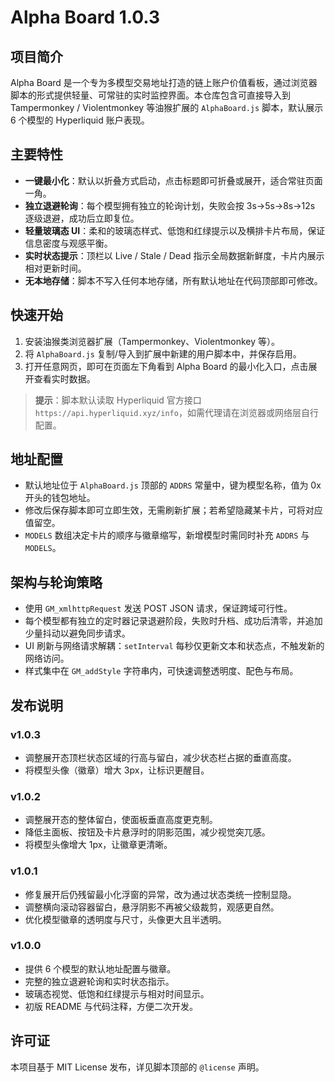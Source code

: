 # Alpha Board 1.0.3

## 项目简介
Alpha Board 是一个专为多模型交易地址打造的链上账户价值看板，通过浏览器脚本的形式提供轻量、可常驻的实时监控界面。本仓库包含可直接导入到 Tampermonkey / Violentmonkey 等油猴扩展的 `AlphaBoard.js` 脚本，默认展示 6 个模型的 Hyperliquid 账户表现。

## 主要特性
- **一键最小化**：默认以折叠方式启动，点击标题即可折叠或展开，适合常驻页面一角。
- **独立退避轮询**：每个模型拥有独立的轮询计划，失败会按 3s→5s→8s→12s 逐级退避，成功后立即复位。
- **轻量玻璃态 UI**：柔和的玻璃态样式、低饱和红绿提示以及横排卡片布局，保证信息密度与观感平衡。
- **实时状态提示**：顶栏以 Live / Stale / Dead 指示全局数据新鲜度，卡片内展示相对更新时间。
- **无本地存储**：脚本不写入任何本地存储，所有默认地址在代码顶部即可修改。

## 快速开始
1. 安装油猴类浏览器扩展（Tampermonkey、Violentmonkey 等）。
2. 将 `AlphaBoard.js` 复制/导入到扩展中新建的用户脚本中，并保存启用。
3. 打开任意网页，即可在页面左下角看到 Alpha Board 的最小化入口，点击展开查看实时数据。

> **提示**：脚本默认读取 Hyperliquid 官方接口 `https://api.hyperliquid.xyz/info`，如需代理请在浏览器或网络层自行配置。

## 地址配置
- 默认地址位于 `AlphaBoard.js` 顶部的 `ADDRS` 常量中，键为模型名称，值为 0x 开头的钱包地址。
- 修改后保存脚本即可立即生效，无需刷新扩展；若希望隐藏某卡片，可将对应值留空。
- `MODELS` 数组决定卡片的顺序与徽章缩写，新增模型时需同时补充 `ADDRS` 与 `MODELS`。

## 架构与轮询策略
- 使用 `GM_xmlhttpRequest` 发送 POST JSON 请求，保证跨域可行性。
- 每个模型都有独立的定时器记录退避阶段，失败时升档、成功后清零，并追加少量抖动以避免同步请求。
- UI 刷新与网络请求解耦：`setInterval` 每秒仅更新文本和状态点，不触发新的网络访问。
- 样式集中在 `GM_addStyle` 字符串内，可快速调整透明度、配色与布局。

## 发布说明
### v1.0.3
- 调整展开态顶栏状态区域的行高与留白，减少状态栏占据的垂直高度。
- 将模型头像（徽章）增大 3px，让标识更醒目。

### v1.0.2
- 调整展开态的整体留白，使面板垂直高度更克制。
- 降低主面板、按钮及卡片悬浮时的阴影范围，减少视觉突兀感。
- 将模型头像增大 1px，让徽章更清晰。

### v1.0.1
- 修复展开后仍残留最小化浮窗的异常，改为通过状态类统一控制显隐。
- 调整横向滚动容器留白，悬浮阴影不再被父级裁剪，观感更自然。
- 优化模型徽章的透明度与尺寸，头像更大且半透明。

### v1.0.0
- 提供 6 个模型的默认地址配置与徽章。
- 完整的独立退避轮询和实时状态指示。
- 玻璃态视觉、低饱和红绿提示与相对时间显示。
- 初版 README 与代码注释，方便二次开发。

## 许可证
本项目基于 MIT License 发布，详见脚本顶部的 `@license` 声明。
